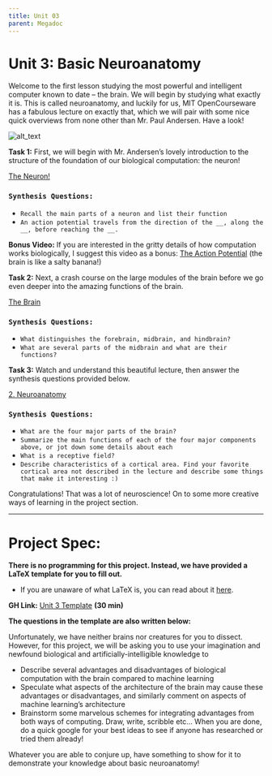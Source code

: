 ```yaml
---
title: Unit 03
parent: Megadoc
---
```


# Unit 3: Basic Neuroanatomy 

Welcome to the first lesson studying the most powerful and intelligent computer known to date – the brain. We will begin by studying what exactly it is. This is called neuroanatomy, and luckily for us, MIT OpenCourseware has a fabulous lecture on exactly that, which we will pair with some nice quick overviews from none other than Mr. Paul Andersen. Have a look!


![alt_text](../assets/image2.png "image_tooltip")


**Task 1:** First, we will begin with Mr. Andersen’s lovely introduction to the structure of the foundation of our biological computation: the neuron!

[The Neuron!](https://www.youtube.com/watch?v=HZh0A-lWSmY) 

### `Synthesis Questions:`



* `Recall the main parts of a neuron and list their function`
* `An action potential travels from the direction of the __, along the __, before reaching the __.`

**Bonus Video:** If you are interested in the gritty details of how computation works biologically, I suggest this video as a bonus: [The Action Potential](https://www.youtube.com/watch?v=HYLyhXRp298) (the brain is like a salty banana!)

**Task 2:** Next, a crash course on the large modules of the brain before we go even deeper into the amazing functions of the brain.

[The Brain](https://www.youtube.com/watch?v=kMKc8nfPATI)


### `Synthesis Questions:`



* `What distinguishes the forebrain, midbrain, and hindbrain? `
* `What are several parts of the midbrain and what are their functions?`

**Task 3:** Watch and understand this beautiful lecture, then answer the synthesis questions provided below.

[2. Neuroanatomy](https://www.youtube.com/watch?v=bAkuNXtgrLA&list=PLUl4u3cNGP60IKRN_pFptIBxeiMc0MCJP&index=2)

### `Synthesis Questions:`


* `What are the four major parts of the brain?`
* `Summarize the main functions of each of the four major components above, or jot down some details about each`
* `What is a receptive field?`
* `Describe characteristics of a cortical area. Find your favorite cortical area not described in the lecture and describe some things that make it interesting :)`

Congratulations! That was a lot of neuroscience! On to some more creative ways of learning in the project section.

---

# **Project Spec:**

**There is no programming for this project. Instead, we have provided a LaTeX template for you to fill out.**



* If you are unaware of what LaTeX is, you can read about it [here](https://www.latex-project.org/about/).

**GH Link:** [Unit 3 Template](https://github.com/interactive-intelligence/intro-neuro-ai/blob/main/unit-03/basic_neuro_project.tex) **(30 min)**

**The questions in the template are also written below:**

Unfortunately, we have neither brains nor creatures for you to dissect. However, for this project, we will be asking you to use your imagination and newfound biological and artificially-intelligible knowledge to 



* Describe several advantages and disadvantages of biological computation with the brain compared to machine learning
* Speculate what aspects of the architecture of the brain may cause these advantages or disadvantages, and similarly comment on aspects of machine learning’s architecture
* Brainstorm some marvelous schemes for integrating advantages from both ways of computing. Draw, write, scribble etc… When you are done, do a quick google for your best ideas to see if anyone has researched or tried them already!

Whatever you are able to conjure up, have something to show for it to demonstrate your knowledge about basic neuroanatomy!
